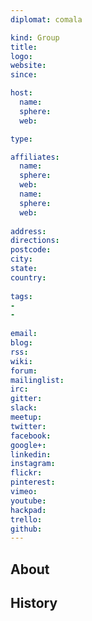 ```yaml
---
diplomat: comala

kind: Group
title: 
logo: 
website: 
since: 

host:
  name: 
  sphere: 
  web: 

type: 

affiliates:
  name: 
  sphere: 
  web: 
  name: 
  sphere: 
  web: 
  
address: 
directions: 
postcode: 
city: 
state: 
country: 
  
tags:
- 
- 
  
email: 
blog: 
rss: 
wiki: 
forum: 
mailinglist: 
irc: 
gitter: 
slack: 
meetup: 
twitter: 
facebook: 
google+: 
linkedin: 
instagram: 
flickr: 
pinterest: 
vimeo: 
youtube:
hackpad: 
trello: 
github: 
---
```


## About

## History
